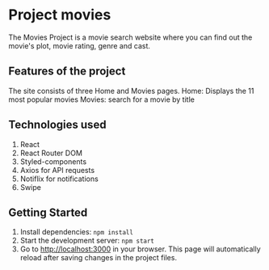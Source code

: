 # Project movies

The Movies Project is a movie search website where you can find out the movie's plot, movie rating, genre and cast.

## Features of the project

The site consists of three Home and Movies pages. 
Home: Displays the 11 most popular movies 
Movies: search for a movie by title

## Technologies used

1. React
2. React Router DOM
3. Styled-components
4. Axios for API requests
5. Notiflix for notifications
6. Swipe

## Getting Started

1. Install dependencies: `npm install`
2. Start the development server: `npm start`
3. Go to [http://localhost:3000](http://localhost:3000) in your browser. This
   page will automatically reload after saving changes in the project files.
